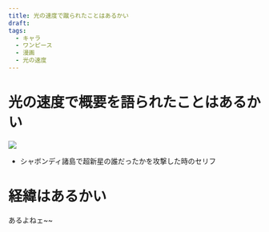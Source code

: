 ```yaml
---
title: 光の速度で蹴られたことはあるかい
draft: 
tags:
  - キャラ
  - ワンピース
  - 漫画
  - 光の速度
---
```


# 光の速度で概要を語られたことはあるかい
![](https://d2dcan0armyq93.cloudfront.net/photo/odai/600/02b36ea8b1ab0cc6b0cfcaf9158337b2_600.jpg)

- シャボンディ諸島で超新星の誰だったかを攻撃した時のセリフ

# 経緯はあるかい
あるよねェ~~